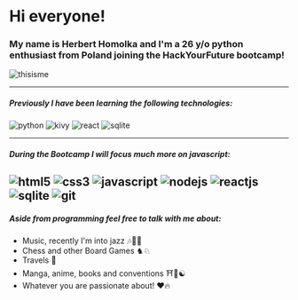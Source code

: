 # Hi everyone! 

### My name is Herbert Homolka and I'm a 26 y/o python enthusiast from Poland joining the HackYourFuture bootcamp!

![thisisme](https://ca.slack-edge.com/T04N0HHDQCW-U04UR5LDZSR-e99f22eb5951-512)

---

##### Previously I have been learning the following technologies:

![python](https://img.shields.io/badge/python3%20-%231572B6.svg?&style=for-the-badge&logo=python&logoColor=yellow)
![kivy](https://img.shields.io/badge/flask%20-%2343853D.svg?&style=for-the-badge&logo=flask&logoColor=white)
![react](https://img.shields.io/badge/kvlang%20-%2320232a.svg?&style=for-the-badge&logo=kvlang&logoColor=%2361DAFB)
![sqlite](https://img.shields.io/badge/mongodb%20-%2320232a.svg?&style=for-the-badge&logo=Mongodb&logoColor=green)

---

##### During the Bootcamp I will focus much more on javascript:

![html5](https://img.shields.io/badge/html5%20-%23E34F26.svg?&style=for-the-badge&logo=html5&logoColor=white)
![css3](https://img.shields.io/badge/css3%20-%231572B6.svg?&style=for-the-badge&logo=css3&logoColor=white)
![javascript](https://img.shields.io/badge/javascript%20-%23323330.svg?&style=for-the-badge&logo=javascript&logoColor=green)
![nodejs](https://img.shields.io/badge/node.js%20-%2343853D.svg?&style=for-the-badge&logo=node.js&logoColor=white)
![reactjs](https://img.shields.io/badge/react%20-%2320232a.svg?&style=for-the-badge&logo=react&logoColor=%2361DAFB)
![sqlite](https://img.shields.io/badge/sqlite%20-%2320232a.svg?&style=for-the-badge&logo=sqlite&logoColor=%2361DAFB)
![git](https://img.shields.io/badge/Git%20-%2320232a.svg?&style=for-the-badge&logo=git&logoColor=red)
---

##### Aside from programming feel free to talk with me about:
- Music, recently I'm into jazz 🎶🎷🎵 
- Chess and other Board Games ♞♘
- Travels 🚀 
- Manga, anime, books and conventions ⛩️🌸☯
- Whatever you are passionate about! ❤️🔥 

